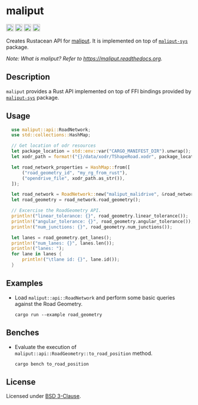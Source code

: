 # maliput

[<img alt="github" src="https://img.shields.io/badge/github-maliput/maliput-rs?style=for-the-badge&labelColor=555555&logo=github" height="20">](https://github.com/maliput/maliput-rs/maliput)
[<img alt="crates.io" src="https://img.shields.io/crates/v/maliput.svg?style=for-the-badge&color=fc8d62&logo=rust" height="20">](https://crates.io/crates/maliput)
[<img alt="docs.rs" src="https://img.shields.io/badge/docs.rs-maliput?style=for-the-badge&labelColor=555555&logo=docs.rs" height="20">](https://docs.rs/maliput)
[<img alt="build status" src="https://img.shields.io/github/actions/workflow/status/maliput/maliput-rs/build.yaml?branch=main&style=for-the-badge" height="20">](https://github.com/maliput/maliput-rs/actions?query=branch%3Amain)

Creates Rustacean API for [maliput](https://maliput.readthedocs.org).
It is implemented on top of [`maliput-sys`](https://crates.io/crates/maliput-sys) package.

_Note: What is maliput? Refer to https://maliput.readthedocs.org._

## Description

`maliput` provides a Rust API implemented on top of FFI bindings provided by [`maliput-sys`](https://crates.io/crates/maliput-sys) package.


## Usage


```rust
  use maliput::api::RoadNetwork;
  use std::collections::HashMap;

  // Get location of odr resources
  let package_location = std::env::var("CARGO_MANIFEST_DIR").unwrap();
  let xodr_path = format!("{}/data/xodr/TShapeRoad.xodr", package_location);

  let road_network_properties = HashMap::from([
      ("road_geometry_id", "my_rg_from_rust"),
      ("opendrive_file", xodr_path.as_str()),
  ]);

  let road_network = RoadNetwork::new("maliput_malidrive", &road_network_properties);
  let road_geometry = road_network.road_geometry();

  // Excercise the RoadGeometry API.
  println!("linear_tolerance: {}", road_geometry.linear_tolerance());
  println!("angular_tolerance: {}", road_geometry.angular_tolerance());
  println!("num_junctions: {}", road_geometry.num_junctions());

  let lanes = road_geometry.get_lanes();
  println!("num_lanes: {}", lanes.len());
  println!("lanes: ");
  for lane in lanes {
      println!("\tlane id: {}", lane.id());
  }
```


## Examples

 - Load `maliput::api::RoadNetwork` and perform some basic queries against the Road Geometry.
    ```
    cargo run --example road_geometry
    ```

## Benches

 - Evaluate the execution of `maliput::api::RoadGeometry::to_road_position` method.
    ```
    cargo bench to_road_position
    ```

## License

Licensed under [BSD 3-Clause](https://github.com/maliput/maliput-rs/blob/main/LICENSE).
